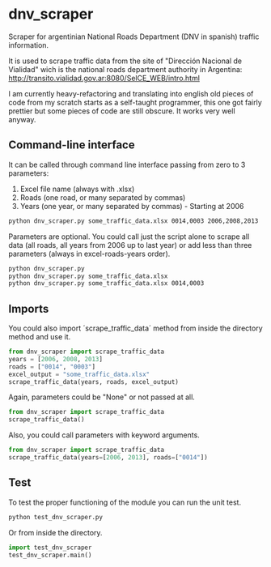 dnv_scraper
===========

Scraper for argentinian National Roads Department (DNV in spanish) traffic
information.

It is used to scrape traffic data from the site of "Dirección Nacional de
Vialidad" wich is the national roads department authority in Argentina:
http://transito.vialidad.gov.ar:8080/SelCE_WEB/intro.html

I am currently heavy-refactoring and translating into english old pieces
of code from my scratch starts as a self-taught programmer, this one got fairly
prettier but some pieces of code are still obscure. It works very well anyway.

## Command-line interface

It can be called through command line interface passing from zero to 3
parameters:

1. Excel file name (always with .xlsx)
2. Roads (one road, or many separated by commas)
3. Years (one year, or many separated by commas) - Starting at 2006

```cmd
python dnv_scraper.py some_traffic_data.xlsx 0014,0003 2006,2008,2013
```

Parameters are optional. You could call just the script alone to scrape all
data (all roads, all years from 2006 up to last year) or add less than three
parameters (always in excel-roads-years order).

```cmd
python dnv_scraper.py
python dnv_scraper.py some_traffic_data.xlsx
python dnv_scraper.py some_traffic_data.xlsx 0014,0003
```

## Imports

You could also import ´scrape_traffic_data´ method from inside the directory
method and use it.

```python
from dnv_scraper import scrape_traffic_data
years = [2006, 2008, 2013]
roads = ["0014", "0003"]
excel_output = "some_traffic_data.xlsx"
scrape_traffic_data(years, roads, excel_output)
```

Again, parameters could be "None" or not passed at all.

```python
from dnv_scraper import scrape_traffic_data
scrape_traffic_data()
```

Also, you could call parameters with keyword arguments.
```python
from dnv_scraper import scrape_traffic_data
scrape_traffic_data(years=[2006, 2013], roads=["0014"])
```

## Test

To test the proper functioning of the module you can run the unit test.

```cmd
python test_dnv_scraper.py
```

Or from inside the directory.

```python
import test_dnv_scraper
test_dnv_scraper.main()
```
